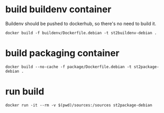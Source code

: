 
# build buildenv container
Buildenv should be pushed to dockerhub, so there's no need to build it.

```
docker build -f buildenv/Dockerfile.debian -t st2buildenv-debian .
```


# build packaging container
```
docker build --no-cache -f package/Dockerfile.debian -t st2package-debian .
```

# run build
```
docker run -it --rm -v $(pwd)/sources:/sources st2package-debian
```
